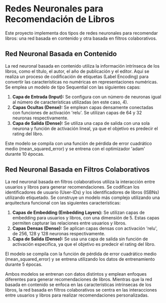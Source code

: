 # Redes Neuronales para Recomendación de Libros

Este proyecto implementa dos tipos de redes neuronales para recomendar libros: una red basada en contenido y otra basada en filtros colaborativos.

## Red Neuronal Basada en Contenido

La red neuronal basada en contenido utiliza la información intrínseca de los libros, como el título, el autor, el año de publicación y el editor. Aquí se realiza un proceso de codificación de etiquetas (Label Encoding) para convertir las características no numéricas en representaciones numéricas. Se emplea un modelo de tipo Sequential con las siguientes capas:

1. **Capa de Entrada (Input):** Se configura con un número de neuronas igual al número de características utilizadas (en este caso, 4).
2. **Capas Ocultas (Dense):** Se emplean capas densamente conectadas con funciones de activación 'relu'. Se utilizan capas de 64 y 32 neuronas respectivamente.
3. **Capa de Salida (Dense):** Se utiliza una capa de salida con una sola neurona y función de activación lineal, ya que el objetivo es predecir el rating del libro.

Este modelo se compila con una función de pérdida de error cuadrático medio (mean_squared_error) y se entrena con el optimizador 'adam' durante 10 épocas.

## Red Neuronal Basada en Filtros Colaborativos

La red neuronal basada en filtros colaborativos utiliza la interacción entre usuarios y libros para generar recomendaciones. Se codifican los identificadores de usuario (User-IDs) y los identificadores de libros (ISBNs) utilizando etiquetado. Se construye un modelo más complejo utilizando una arquitectura funcional con las siguientes características:

1. **Capas de Embedding (Embedding Layers):** Se utilizan capas de embedding para usuarios y libros, con una dimensión de 5. Estas capas permiten capturar las relaciones entre usuarios y libros.
2. **Capas Densas (Dense):** Se aplican capas densas con activación 'relu', de 256, 128 y 128 neuronas respectivamente.
3. **Capa de Salida (Dense):** Se usa una capa de salida sin función de activación específica, ya que el objetivo es predecir el rating del libro.

El modelo se compila con la función de pérdida de error cuadrático medio (mean_squared_error) y se entrena utilizando los datos de entrenamiento durante 5 épocas.

Ambos modelos se entrenan con datos distintos y emplean enfoques diferentes para generar recomendaciones de libros. Mientras que la red basada en contenido se enfoca en las características intrínsecas de los libros, la red basada en filtros colaborativos se centra en las interacciones entre usuarios y libros para realizar recomendaciones personalizadas.
